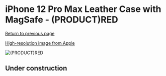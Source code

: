 # iPhone 12 Pro Max Leather Case with MagSafe - (PRODUCT)RED

[Return to previous page](/iphone_12)

[High-resolution image from Apple](https://store.storeimages.cdn-apple.com/8756/as-images.apple.com/is/MHKJ3?wid=4500&hei=4500&fmt=png)

<div style="width: 512px"><img src="/almost_uncompressed/MHKJ3.webp" alt="(PRODUCT)RED"></div>

## Under construction
